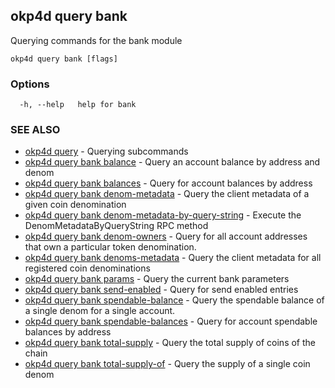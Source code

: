## okp4d query bank

Querying commands for the bank module

```
okp4d query bank [flags]
```

### Options

```
  -h, --help   help for bank
```

### SEE ALSO

* [okp4d query](okp4d_query.md)	 - Querying subcommands
* [okp4d query bank balance](okp4d_query_bank_balance.md)	 - Query an account balance by address and denom
* [okp4d query bank balances](okp4d_query_bank_balances.md)	 - Query for account balances by address
* [okp4d query bank denom-metadata](okp4d_query_bank_denom-metadata.md)	 - Query the client metadata of a given coin denomination
* [okp4d query bank denom-metadata-by-query-string](okp4d_query_bank_denom-metadata-by-query-string.md)	 - Execute the DenomMetadataByQueryString RPC method
* [okp4d query bank denom-owners](okp4d_query_bank_denom-owners.md)	 - Query for all account addresses that own a particular token denomination.
* [okp4d query bank denoms-metadata](okp4d_query_bank_denoms-metadata.md)	 - Query the client metadata for all registered coin denominations
* [okp4d query bank params](okp4d_query_bank_params.md)	 - Query the current bank parameters
* [okp4d query bank send-enabled](okp4d_query_bank_send-enabled.md)	 - Query for send enabled entries
* [okp4d query bank spendable-balance](okp4d_query_bank_spendable-balance.md)	 - Query the spendable balance of a single denom for a single account.
* [okp4d query bank spendable-balances](okp4d_query_bank_spendable-balances.md)	 - Query for account spendable balances by address
* [okp4d query bank total-supply](okp4d_query_bank_total-supply.md)	 - Query the total supply of coins of the chain
* [okp4d query bank total-supply-of](okp4d_query_bank_total-supply-of.md)	 - Query the supply of a single coin denom
